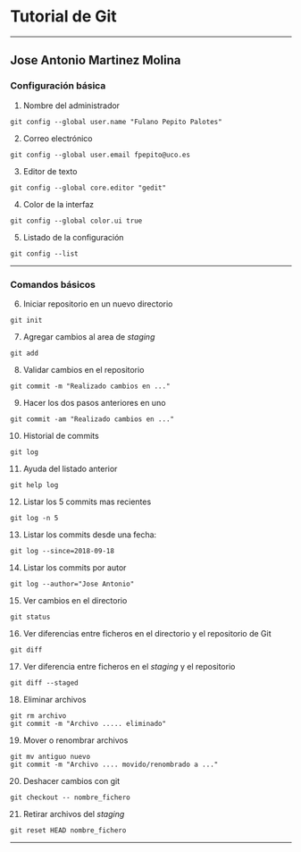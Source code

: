# Tutorial de Git

---

## Jose Antonio Martinez Molina

### Configuración básica

1. Nombre del administrador

~~~
git config --global user.name "Fulano Pepito Palotes"
~~~

2. Correo electrónico

~~~
git config --global user.email fpepito@uco.es
~~~

3. Editor de texto

~~~
git config --global core.editor "gedit"
~~~

4. Color de la interfaz

~~~
git config --global color.ui true
~~~

5. Listado de la configuración

~~~
git config --list
~~~

---

### Comandos básicos

6. Iniciar repositorio en un nuevo directorio

~~~
git init
~~~

7. Agregar cambios al area de *staging*

~~~
git add
~~~

8. Validar cambios en el repositorio

~~~
git commit -m "Realizado cambios en ..."
~~~

9. Hacer los dos pasos anteriores en uno

~~~
git commit -am "Realizado cambios en ..."
~~~

10. Historial de commits

~~~
git log
~~~

11. Ayuda del listado anterior

~~~
git help log
~~~

12. Listar los 5 commits mas recientes

~~~
git log -n 5
~~~

13. Listar los commits desde una fecha:

~~~
git log --since=2018-09-18
~~~

14. Listar los commits por autor

~~~
git log --author="Jose Antonio"
~~~

15. Ver cambios en el directorio

~~~
git status
~~~

16. Ver diferencias entre ficheros en el directorio y el repositorio de Git

~~~
git diff
~~~

17. Ver diferencia entre ficheros en el *staging* y el repositorio

~~~
git diff --staged
~~~

18. Eliminar archivos

~~~
git rm archivo
git commit -m "Archivo ..... eliminado"
~~~

19. Mover o renombrar archivos

~~~
git mv antiguo nuevo
git commit -m "Archivo .... movido/renombrado a ..."
~~~

20. Deshacer cambios con git

~~~
git checkout -- nombre_fichero
~~~

21. Retirar archivos del *staging*

~~~
git reset HEAD nombre_fichero
~~~

---






